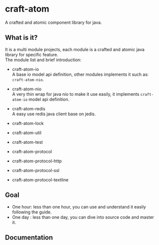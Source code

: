 # craft-atom
A crafted and atomic component library for java.

## What is it?

It is a multi module projects, each module is a crafted and atomic java library for specific feature.  
The module list and brief introduction:

- craft-atom-io  
  A base io model api definition, other modules implements it such as: ```craft-atom-nio```.

- craft-atom-nio  
  A very thin wrap for java nio to make it use easily, it implements ```craft-atom-io``` model api definition.

- craft-atom-redis  
  A easy use redis java client base on jedis.

- craft-atom-lock
- craft-atom-util
- craft-atom-test 
- craft-atom-protocol
- craft-atom-protocol-http
- craft-atom-protocol-ssl
- craft-atom-protocol-textline

## Goal

- One hour: less than one hour, you can use and understand it easily following the guide.
- One day : less than one day, you can dive into source code and master it.


## Documentation


